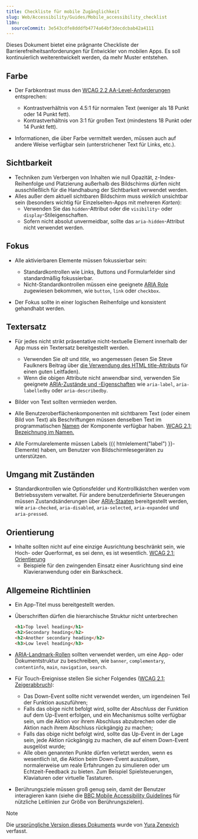 ```yaml
---
title: Checkliste für mobile Zugänglichkeit
slug: Web/Accessibility/Guides/Mobile_accessibility_checklist
l10n:
  sourceCommit: 3e543cdfe8dddfb4774a64bf3decdcbab42a4111
---
```


Dieses Dokument bietet eine prägnante Checkliste der Barrierefreiheitsanforderungen für Entwickler von mobilen Apps. Es soll kontinuierlich weiterentwickelt werden, da mehr Muster entstehen.

## Farbe

- Der Farbkontrast muss den [WCAG 2.2 AA-Level-Anforderungen](https://w3c.github.io/wcag/guidelines/22/#contrast-minimum) entsprechen:

  - Kontrastverhältnis von 4.5:1 für normalen Text (weniger als 18 Punkt oder 14 Punkt fett).
  - Kontrastverhältnis von 3:1 für großen Text (mindestens 18 Punkt oder 14 Punkt fett).

- Informationen, die über Farbe vermittelt werden, müssen auch auf andere Weise verfügbar sein (unterstrichener Text für Links, etc.).

## Sichtbarkeit

- Techniken zum Verbergen von Inhalten wie null Opazität, z-Index-Reihenfolge und Platzierung außerhalb des Bildschirms dürfen nicht ausschließlich für die Handhabung der Sichtbarkeit verwendet werden.
- Alles außer dem aktuell sichtbaren Bildschirm muss _wirklich_ unsichtbar sein (besonders wichtig für Einzelseiten-Apps mit mehreren _Karten_):
  - Verwenden Sie das `hidden`-Attribut oder die `visibility`- oder `display`-Stileigenschaften.
  - Sofern nicht absolut unvermeidbar, sollte das `aria-hidden`-Attribut nicht verwendet werden.

## Fokus

- Alle aktivierbaren Elemente müssen fokussierbar sein:

  - Standardkontrollen wie Links, Buttons und Formularfelder sind standardmäßig fokussierbar.
  - Nicht-Standardkontrollen müssen eine geeignete [ARIA Role](/de/docs/Web/Accessibility/ARIA/Reference/Roles) zugewiesen bekommen, wie `button`, `link` oder `checkbox`.

- Der Fokus sollte in einer logischen Reihenfolge und konsistent gehandhabt werden.

## Textersatz

- Für jedes nicht strikt präsentative nicht-textuelle Element innerhalb der App muss ein Textersatz bereitgestellt werden.

  - Verwenden Sie _alt_ und _title_, wo angemessen (lesen Sie Steve Faulkners Beitrag über [die Verwendung des HTML title-Attributs](https://www.tpgi.com/using-the-html-title-attribute-updated/) für einen guten Leitfaden).
  - Wenn die obigen Attribute nicht anwendbar sind, verwenden Sie geeignete [ARIA-Zustände und -Eigenschaften](/de/docs/Web/Accessibility/ARIA/Reference/Attributes) wie `aria-label`, `aria-labelledby` oder `aria-describedby`.

- Bilder von Text sollten vermieden werden.
- Alle Benutzeroberflächenkomponenten mit sichtbarem Text (oder einem Bild von Text) als Beschriftungen müssen denselben Text im programmatischen [Namen](https://w3c.github.io/wcag/guidelines/22/#dfn-name) der Komponente verfügbar haben. [WCAG 2.1: Bezeichnung im Namen.](https://www.w3.org/WAI/WCAG21/Understanding/label-in-name.html)
- Alle Formularelemente müssen Labels ({{ htmlelement("label") }}-Elemente) haben, um Benutzer von Bildschirmlesegeräten zu unterstützen.

## Umgang mit Zuständen

- Standardkontrollen wie Optionsfelder und Kontrollkästchen werden vom Betriebssystem verwaltet. Für andere benutzerdefinierte Steuerungen müssen Zustandsänderungen über [ARIA-Staaten](https://w3c.github.io/aria/#state_prop_def) bereitgestellt werden, wie `aria-checked`, `aria-disabled`, `aria-selected`, `aria-expanded` und `aria-pressed`.

## Orientierung

- Inhalte sollten nicht auf eine einzige Ausrichtung beschränkt sein, wie Hoch- oder Querformat, es sei denn, es ist wesentlich. [WCAG 2.1: Orientierung](https://www.w3.org/WAI/WCAG21/Understanding/orientation.html)
  - Beispiele für den zwingenden Einsatz einer Ausrichtung sind eine Klavieranwendung oder ein Bankscheck.

## Allgemeine Richtlinien

- Ein App-Titel muss bereitgestellt werden.
- Überschriften dürfen die hierarchische Struktur nicht unterbrechen

  ```html
  <h1>Top level heading</h1>
  <h2>Secondary heading</h2>
  <h2>Another secondary heading</h2>
  <h3>Low level heading</h3>
  ```

- [ARIA-Landmark-Rollen](/de/docs/Web/Accessibility/ARIA/Reference/Roles#3._landmark_roles) sollten verwendet werden, um eine App- oder Dokumentstruktur zu beschreiben, wie `banner`, `complementary`, `contentinfo`, `main`, `navigation`, `search`.
- Für Touch-Ereignisse stellen Sie sicher Folgendes ([WCAG 2.1: Zeigerabbruch](https://www.w3.org/WAI/WCAG21/Understanding/pointer-cancellation.html)):

  - Das Down-Event sollte nicht verwendet werden, um irgendeinen Teil der Funktion auszuführen;
  - Falls das obige nicht befolgt wird, sollte der _Abschluss_ der Funktion auf dem Up-Event erfolgen, und ein Mechanismus sollte verfügbar sein, um die Aktion vor ihrem Abschluss abzubrechen oder die Aktion nach ihrem Abschluss rückgängig zu machen;
  - Falls das obige nicht befolgt wird, sollte das Up-Event in der Lage sein, jede Aktion rückgängig zu machen, die auf einem Down-Event ausgelöst wurde;
  - Alle oben genannten Punkte dürfen verletzt werden, wenn es wesentlich ist, die Aktion beim Down-Event auszulösen, normalerweise um reale Erfahrungen zu simulieren oder um Echtzeit-Feedback zu bieten. Zum Beispiel Spielsteuerungen, Klaviaturen oder virtuelle Tastaturen.

- Berührungsziele müssen groß genug sein, damit der Benutzer interagieren kann (siehe die [BBC Mobile Accessibility Guidelines](https://www.bbc.co.uk/accessibility/forproducts/guides/mobile/target-touch-size) für nützliche Leitlinien zur Größe von Berührungszielen).

> [!NOTE]
> Die [ursprüngliche Version dieses Dokuments](https://yzen.github.io/firefoxos/2014/04/30/mobile-accessibility-checklist.html) wurde von [Yura Zenevich](https://yzen.github.io/) verfasst.
